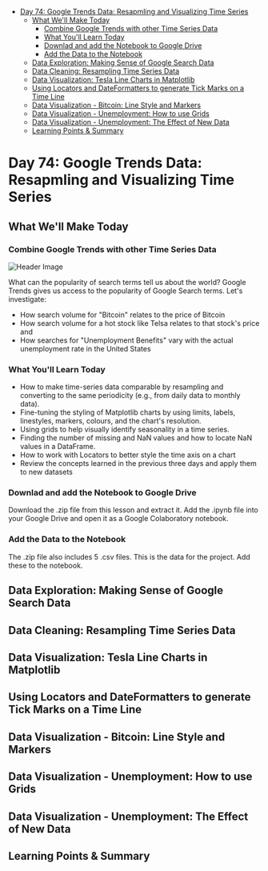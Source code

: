 - [Day 74: Google Trends Data: Resapmling and Visualizing Time Series](#day-74-google-trends-data-resapmling-and-visualizing-time-series)
  - [What We'll Make Today](#what-well-make-today)
    - [Combine Google Trends with other Time Series Data](#combine-google-trends-with-other-time-series-data)
    - [What You'll Learn Today](#what-youll-learn-today)
    - [Downlad and add the Notebook to Google Drive](#downlad-and-add-the-notebook-to-google-drive)
    - [Add the Data to the Notebook](#add-the-data-to-the-notebook)
  - [Data Exploration: Making Sense of Google Search Data](#data-exploration-making-sense-of-google-search-data)
  - [Data Cleaning: Resampling Time Series Data](#data-cleaning-resampling-time-series-data)
  - [Data Visualization: Tesla Line Charts in Matplotlib](#data-visualization-tesla-line-charts-in-matplotlib)
  - [Using Locators and DateFormatters to generate Tick Marks on a Time Line](#using-locators-and-dateformatters-to-generate-tick-marks-on-a-time-line)
  - [Data Visualization - Bitcoin: Line Style and Markers](#data-visualization---bitcoin-line-style-and-markers)
  - [Data Visualization - Unemployment: How to use Grids](#data-visualization---unemployment-how-to-use-grids)
  - [Data Visualization - Unemployment: The Effect of New Data](#data-visualization---unemployment-the-effect-of-new-data)
  - [Learning Points & Summary](#learning-points--summary)

# Day 74: Google Trends Data: Resapmling and Visualizing Time Series

## What We'll Make Today

### Combine Google Trends with other Time Series Data
![Header Image](https://img-b.udemycdn.com/redactor/raw/2020-10-10_10-30-21-9b8bd58ba8815919292f5bc49591dbd3.png)

What can the popularity of search terms tell us about the world? Google Trends gives us access to the popularity of Google Search terms. Let's investigate:
- How search volume for "Bitcoin" relates to the price of Bitcoin
- How search volume for a hot stock like Telsa relates to that stock's price and
- How searches for "Unemployment Benefits" vary with the actual unemployment rate in the United States

### What You'll Learn Today
- How to make time-series data comparable by resampling and converting to the same periodicity (e.g., from daily data to monthly data). 
- Fine-tuning the styling of Matplotlib charts by using limits, labels, linestyles, markers, colours, and the chart's resolution.
- Using grids to help visually identify seasonality in a time series.
- Finding the number of missing and NaN values and how to locate NaN values in a DataFrame. 
- How to work with Locators to better style the time axis on a chart 
- Review the concepts learned in the previous three days and apply them to new datasets

### Downlad and add the Notebook to Google Drive
Download the .zip file from this lesson and extract it. Add the .ipynb file into your Google Drive and open it as a Google Colaboratory notebook.

### Add the Data to the Notebook
The .zip file also includes 5 .csv files. This is the data for the project. Add these to the notebook. 

## Data Exploration: Making Sense of Google Search Data

## Data Cleaning: Resampling Time Series Data

## Data Visualization: Tesla Line Charts in Matplotlib

## Using Locators and DateFormatters to generate Tick Marks on a Time Line

## Data Visualization - Bitcoin: Line Style and Markers

## Data Visualization - Unemployment: How to use Grids

## Data Visualization - Unemployment: The Effect of New Data

## Learning Points & Summary